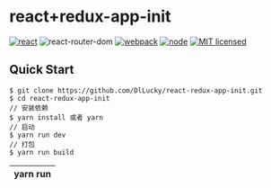 # react+redux-app-init
[![react](https://img.shields.io/badge/react-^16.7.0-brightgreen.svg?style=flat-square)](https://github.com/facebook/react)
![react-router-dom](https://img.shields.io/badge/react--router--dom-%5E5.0.0-brightgreen.svg)
[![webpack](https://img.shields.io/badge/webpack-%5E4.29.6-brightgreen.svg)](https://www.webpackjs.com/)
[![node](https://img.shields.io/badge/node-%3E%3D9.10.0-brightgreen.svg)](http://nodejs.cn/)
[![MIT licensed](https://img.shields.io/badge/license-MIT-brightgreen.svg)](https://raw.githubusercontent.com/wellyshen/react-cool-starter/master/LICENSE)

## Quick Start
~~~
$ git clone https://github.com/DlLucky/react-redux-app-init.git
$ cd react-redux-app-init
// 安装依赖
$ yarn install 或者 yarn  
// 启动
$ yarn run dev 
// 打包
$ yarn run build
~~~

| yarn run  <script> | 解释 |
| ------ | ------ |
| `dev` | 启动开发环境，代码热更新HRM开启 |
| `dev:mock` | 启动mock服务模拟数据并启动开发环境，代码热更新HRM开启 |
| `build` | 生产环境打包，编译程序到build目录下 |
| `build:test0` | test0生产环境打包，编译程序到build目录下 |
| `eslint` | 检查所有js和jsx文件是否规范 |
| `stylelint` | 检查所有样式文件(scss/sass/css)文件是否符合规范 |
| `lint` | 启动 `yarn run eslint` 和`yarn run stylelint` |
| `eslint:fix` | 查所有js和jsx文件是否规范，并尽可能的修复它们 |
| `stylelint:fix` | 检查所有样式文件(scss/sass/css)文件是否符合规范，并尽可能的修复它们 |
| `lint:fix` | 启动`yarn run eslint:fix` 和`yarn run stylelint:fix` |

> Tips: 用于正式项目开发的时候，去掉dev:mock脚本里面的无用设置cross-env NODE_STAGE=mock

